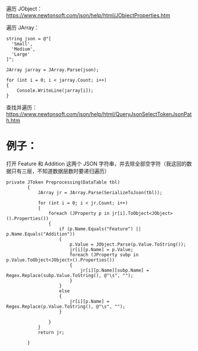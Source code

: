 遍历 JObject：<https://www.newtonsoft.com/json/help/html/JObjectProperties.htm>

遍历 JArray：

    string json = @"[
      'Small',
      'Medium',
      'Large'
    ]";

    JArray jarray = JArray.Parse(json);

    for (int i = 0; i < jarray.Count; i++)
    {
        Console.WriteLine(jarray[i]);
    }

查找并遍历：<https://www.newtonsoft.com/json/help/html/QueryJsonSelectTokenJsonPath.htm>

# 例子：

打开 Feature 和 Addition 这两个 JSON 字符串，并去除全部空字符（我这回的数据只有三层，不知道数据层数时要递归遍历）

    private JToken Preprocessing(DataTable tbl)
            {
                JArray jr = JArray.Parse(SerializeToJson(tbl));

                for (int i = 0; i < jr.Count; i++)
                {
                    foreach (JProperty p in jr[i].ToObject<JObject>().Properties())
                    {
                        if (p.Name.Equals("Feature") || p.Name.Equals("Addition"))
                        {
                            p.Value = JObject.Parse(p.Value.ToString());
                            jr[i][p.Name] = p.Value;
                            foreach (JProperty subp in p.Value.ToObject<JObject>().Properties())
                            {
                                jr[i][p.Name][subp.Name] = Regex.Replace(subp.Value.ToString(), @"\s", "");
                            }
                        }
                        else
                        {
                            jr[i][p.Name] = Regex.Replace(p.Value.ToString(), @"\s", "");
                        }

                    }
                }
                return jr;

            }
